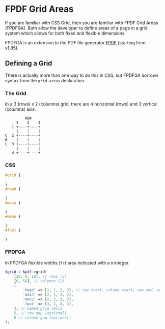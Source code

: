 # FPDF Grid Areas

If you are familiar with CSS Grid, then you are familiar with FPDF Grid Areas (FPDFGA). Both allow the developer to define areas of a page in a grid system which allows for both fixed and flexible dimensions.

FPDFGA is an extension to the PDF file generator [FPDF](http://www.fpdf.org/) (starting from v1.85).

## Defining a Grid

There is actually more than one way to do this in CSS, but FPDFGA borrows syntax from the `grid-areas` declaration.

### The Grid

In a 3 (rows) x 2 (columns) grid, there are 4 horizontal (rows) and 3 vertical (columns) axis.

```text
         ROW
     1    2    3
   1 +----+----+
     |    |    |
C  2 +----+----+
O    |    |    |
L  3 +----+----+
     |    |    |
   4 +----+----+
```

### CSS

```CSS
#grid {
    
}
#head {
    
}
#main {
    
}
#menu {
    
}
#foot {
    
}
```

### FPDFGA

In FPDFGA flexible widths (`fr`) area indicated with a `0` integer.

```php
$grid = $pdf->grid(
    [20, 0, 10], // rows (3)
    [0, 50], // columns (2)
    [
        'head' => [1, 1, 2, 3], // row start, column start, row end, column end
        'main' => [2, 1, 3, 2],
        'menu' => [2, 2, 3, 3],
        'foot' => [3, 1, 4, 3],
    ], // named grid cells
    5, // row gap (optional)
    5 // column gap (optional)
);
```